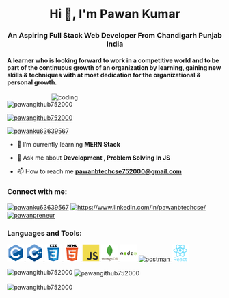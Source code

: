 <h1 align="center">Hi 👋, I'm Pawan Kumar</h1>
<h3 align="center">An Aspiring Full Stack Web Developer From Chandigarh Punjab India</h3>

<h4> A learner who is looking forward to work in a competitive world and to be part of the continuous growth of an organization by learning, gaining new skills & techniques with at most dedication for the organizational & personal growth. </h4>
<img align="right" alt="coding" width="400" src="https://cdn.dribbble.com/users/1162077/screenshots/3848914/programmer.gif">

<p align="left"> <img src="https://komarev.com/ghpvc/?username=pawangithub752000&label=Profile%20views&color=0e75b6&style=flat" alt="pawangithub752000" /> </p>

<p align="left"> <a href="https://github.com/ryo-ma/github-profile-trophy"><img src="https://github-profile-trophy.vercel.app/?username=pawangithub752000" alt="pawangithub752000" /></a> </p>

<p align="left"> <a href="https://twitter.com/pawanku63639567" target="blank"><img src="https://img.shields.io/twitter/follow/pawanku63639567?logo=twitter&style=for-the-badge" alt="pawanku63639567" /></a> </p>

- 🌱 I’m currently learning **MERN Stack**

- 💬 Ask me about **Development , Problem Solving In JS**

- 📫 How to reach me **pawanbtechcse752000@gmail.com**

<h3 align="left">Connect with me:</h3>
<p align="left">
<a href="https://twitter.com/pawanku63639567" target="blank"><img align="center" src="https://raw.githubusercontent.com/rahuldkjain/github-profile-readme-generator/master/src/images/icons/Social/twitter.svg" alt="pawanku63639567" height="30" width="40" /></a>
<a href="https://linkedin.com/in/https://www.linkedin.com/in/pawanbtechcse/" target="blank"><img align="center" src="https://raw.githubusercontent.com/rahuldkjain/github-profile-readme-generator/master/src/images/icons/Social/linked-in-alt.svg" alt="https://www.linkedin.com/in/pawanbtechcse/" height="30" width="40" /></a>
<a href="https://instagram.com/pawanpreneur" target="blank"><img align="center" src="https://raw.githubusercontent.com/rahuldkjain/github-profile-readme-generator/master/src/images/icons/Social/instagram.svg" alt="pawanpreneur" height="30" width="40" /></a>
</p>

<h3 align="left">Languages and Tools:</h3>
<p align="left"> <a href="https://www.cprogramming.com/" target="_blank" rel="noreferrer"> <img src="https://raw.githubusercontent.com/devicons/devicon/master/icons/c/c-original.svg" alt="c" width="40" height="40"/> </a> <a href="https://www.w3schools.com/cpp/" target="_blank" rel="noreferrer"> <img src="https://raw.githubusercontent.com/devicons/devicon/master/icons/cplusplus/cplusplus-original.svg" alt="cplusplus" width="40" height="40"/> </a> <a href="https://www.w3schools.com/css/" target="_blank" rel="noreferrer"> <img src="https://raw.githubusercontent.com/devicons/devicon/master/icons/css3/css3-original-wordmark.svg" alt="css3" width="40" height="40"/> </a> <a href="https://www.w3.org/html/" target="_blank" rel="noreferrer"> <img src="https://raw.githubusercontent.com/devicons/devicon/master/icons/html5/html5-original-wordmark.svg" alt="html5" width="40" height="40"/> </a> <a href="https://developer.mozilla.org/en-US/docs/Web/JavaScript" target="_blank" rel="noreferrer"> <img src="https://raw.githubusercontent.com/devicons/devicon/master/icons/javascript/javascript-original.svg" alt="javascript" width="40" height="40"/> </a> <a href="https://www.mongodb.com/" target="_blank" rel="noreferrer"> <img src="https://raw.githubusercontent.com/devicons/devicon/master/icons/mongodb/mongodb-original-wordmark.svg" alt="mongodb" width="40" height="40"/> </a> <a href="https://nodejs.org" target="_blank" rel="noreferrer"> <img src="https://raw.githubusercontent.com/devicons/devicon/master/icons/nodejs/nodejs-original-wordmark.svg" alt="nodejs" width="40" height="40"/> </a> <a href="https://postman.com" target="_blank" rel="noreferrer"> <img src="https://www.vectorlogo.zone/logos/getpostman/getpostman-icon.svg" alt="postman" width="40" height="40"/> </a> <a href="https://reactjs.org/" target="_blank" rel="noreferrer"> <img src="https://raw.githubusercontent.com/devicons/devicon/master/icons/react/react-original-wordmark.svg" alt="react" width="40" height="40"/> </a> </p>

<p><img align="left" src="https://github-readme-stats.vercel.app/api/top-langs?username=pawangithub752000&show_icons=true&locale=en&layout=compact" alt="pawangithub752000" /></p>

<p>&nbsp;<img align="center" src="https://github-readme-stats.vercel.app/api?username=pawangithub752000&show_icons=true&locale=en" alt="pawangithub752000" /></p>

<p><img align="center" src="https://github-readme-streak-stats.herokuapp.com/?user=pawangithub752000&" alt="pawangithub752000" /></p>
